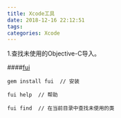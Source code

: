 ```yaml
---
title: Xcode工具
date: 2018-12-16 22:12:51
tags:
categories: Xcode
---
```


1.查找未使用的Objective-C导入。 

####[fui](https://github.com/dblock/fui)

```
gem install fui  // 安装

fui help  // 帮助

fui find  // 在当前目录中查找未使用的类
```


